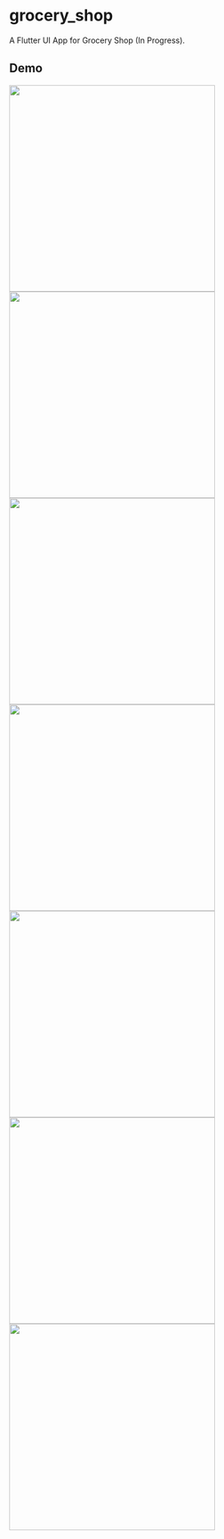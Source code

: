 # grocery_shop

A Flutter UI App for Grocery Shop (In Progress).

## Demo

<img src="https://user-images.githubusercontent.com/69325037/120928196-ebbf7100-c6e3-11eb-9a4a-d297e75f8b28.jpeg" width="370"/> <img src="https://user-images.githubusercontent.com/69325037/120928189-e530f980-c6e3-11eb-97a6-4e850809b20e.jpeg" width="370"/> <img src="https://user-images.githubusercontent.com/69325037/120928178-db0efb00-c6e3-11eb-88bb-e658d4a77f8a.jpeg" width="370"/> <img src="https://user-images.githubusercontent.com/69325037/120928168-d2b6c000-c6e3-11eb-91fa-17a79c27e62c.jpeg" width="370"/> <img src="https://user-images.githubusercontent.com/69325037/120928316-7a33f280-c6e4-11eb-8c13-41917344d950.jpeg" width="370"/> <img src="https://user-images.githubusercontent.com/69325037/120928160-cb8fb200-c6e3-11eb-935c-0267dc16fa70.jpeg" width="370"/> <img src="https://user-images.githubusercontent.com/69325037/120928156-c6cafe00-c6e3-11eb-97e0-11fecc4bc758.jpeg" width="370"/> 


